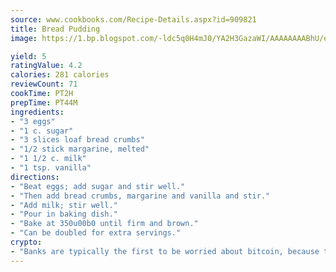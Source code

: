 ```yaml
---
source: www.cookbooks.com/Recipe-Details.aspx?id=909821
title: Bread Pudding
image: https://1.bp.blogspot.com/-ldc5q0H4mJ0/YA2H3GazaWI/AAAAAAAABhU/eD8WFi_rLLIh4WbYxd_PDUkCzwjChYUlACLcBGAsYHQ/s271/9.png

yield: 5
ratingValue: 4.2
calories: 281 calories
reviewCount: 71
cookTime: PT2H
prepTime: PT44M
ingredients:
- "3 eggs"
- "1 c. sugar"
- "3 slices loaf bread crumbs"
- "1/2 stick margarine, melted"
- "1 1/2 c. milk"
- "1 tsp. vanilla"
directions:
- "Beat eggs; add sugar and stir well."
- "Then add bread crumbs, margarine and vanilla and stir."
- "Add milk; stir well."
- "Pour in baking dish."
- "Bake at 350u00b0 until firm and brown."
- "Can be doubled for extra servings."
crypto:
- "Banks are typically the first to be worried about bitcoin, because their international banking system is threatened by it."
---
```

